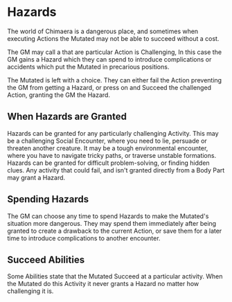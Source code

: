 # Hazards

The world of Chimaera is a dangerous place, and sometimes when executing Actions the Mutated may not be able to succeed without a cost.

The GM may call a that are particular Action is Challenging, In this case the GM gains a Hazard which they can spend to introduce complications or accidents which put the Mutated in precarious positions.

The Mutated is left with a choice. They can either fail the Action preventing the GM from getting a Hazard, or press on and Succeed the challenged Action, granting the GM the Hazard.

## When Hazards are Granted

Hazards can be granted for any particularly challenging Activity. This may be a challenging Social Encounter, where you need to lie, persuade or threaten another creature. It may be a tough environmental encounter, where you have to navigate tricky paths, or traverse unstable formations. Hazards can be granted for difficult problem-solving, or finding hidden clues. Any activity that could fail, and isn't granted directly from a Body Part may grant a Hazard.

## Spending Hazards

The GM can choose any time to spend Hazards to make the Mutated's situation more dangerous. They may spend them immediately after being granted to create a drawback to the current Action, or save them for a later time to introduce complications to another encounter.

## Succeed Abilities

Some Abilities state that the Mutated Succeed at a particular activity. When the Mutated do this Activity it never grants a Hazard no matter how challenging it is.
